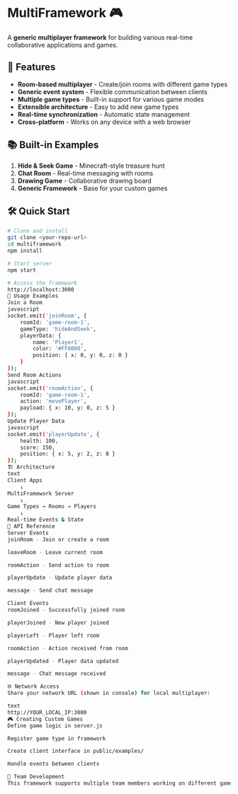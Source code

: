 # MultiFramework 🎮

A **generic multiplayer framework** for building various real-time collaborative applications and games.

## 🚀 Features

- **Room-based multiplayer** - Create/join rooms with different game types
- **Generic event system** - Flexible communication between clients
- **Multiple game types** - Built-in support for various game modes
- **Extensible architecture** - Easy to add new game types
- **Real-time synchronization** - Automatic state management
- **Cross-platform** - Works on any device with a web browser

## 📚 Built-in Examples

1. **Hide & Seek Game** - Minecraft-style treasure hunt
2. **Chat Room** - Real-time messaging with rooms
3. **Drawing Game** - Collaborative drawing board
4. **Generic Framework** - Base for your custom games

## 🛠 Quick Start

```bash
# Clone and install
git clone <your-repo-url>
cd multiframework
npm install

# Start server
npm start

# Access the framework
http://localhost:3000
🎯 Usage Examples
Join a Room
javascript
socket.emit('joinRoom', {
    roomId: 'game-room-1',
    gameType: 'hideAndSeek',
    playerData: {
        name: 'Player1',
        color: '#FF0000',
        position: { x: 0, y: 0, z: 0 }
    }
});
Send Room Actions
javascript
socket.emit('roomAction', {
    roomId: 'game-room-1',
    action: 'movePlayer',
    payload: { x: 10, y: 0, z: 5 }
});
Update Player Data
javascript
socket.emit('playerUpdate', {
    health: 100,
    score: 150,
    position: { x: 5, y: 2, z: 8 }
});
🏗 Architecture
text
Client Apps
    ↓
MultiFramework Server
    ↓
Game Types → Rooms → Players
    ↓
Real-time Events & State
🔧 API Reference
Server Events
joinRoom - Join or create a room

leaveRoom - Leave current room

roomAction - Send action to room

playerUpdate - Update player data

message - Send chat message

Client Events
roomJoined - Successfully joined room

playerJoined - New player joined

playerLeft - Player left room

roomAction - Action received from room

playerUpdated - Player data updated

message - Chat message received

🌐 Network Access
Share your network URL (shown in console) for local multiplayer:

text
http://YOUR_LOCAL_IP:3000
🎮 Creating Custom Games
Define game logic in server.js

Register game type in framework

Create client interface in public/examples/

Handle events between clients

👥 Team Development
This framework supports multiple team members working on different game types simultaneously without conflicts.
